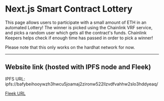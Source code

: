 # Next.js Smart Contract Lottery

This page allows users to participate with a small amount of ETH in an automated Lottery! The winner is picked using the Chainlink VRF service, and picks a random user which gets all the contract's funds. Chainlink Keepers helps check if enough time has passed in order to pick a winner!

Please note that this only works on the hardhat network for now.

---

## Website link (hosted with IPFS node and Fleek)

IPFS URL: ipfs://bafybeihooywzh3hwcu5joamaj2zironw522llzvdfvahhw2slo3hddyeaq/

[Fleek URL](https://soft-smoke-8642.on.fleek.co/)
